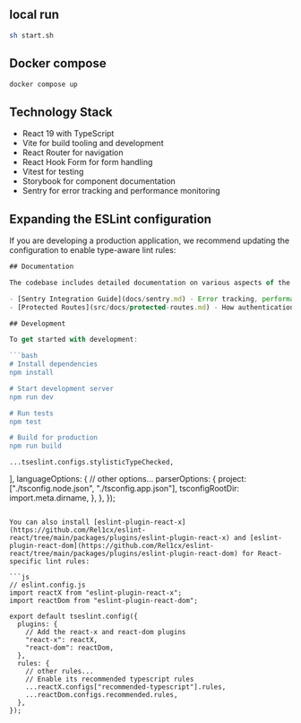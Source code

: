 ## local run

```bash
sh start.sh
```
## Docker compose

```bash
docker compose up
```

## Technology Stack

- React 19 with TypeScript
- Vite for build tooling and development
- React Router for navigation
- React Hook Form for form handling
- Vitest for testing
- Storybook for component documentation
- Sentry for error tracking and performance monitoring

## Expanding the ESLint configuration

If you are developing a production application, we recommend updating the configuration to enable type-aware lint rules:

```js
## Documentation

The codebase includes detailed documentation on various aspects of the application:

- [Sentry Integration Guide](docs/sentry.md) - Error tracking, performance monitoring, and session replay
- [Protected Routes](src/docs/protected-routes.md) - How authentication and protected routes work

## Development

To get started with development:

```bash
# Install dependencies
npm install

# Start development server
npm run dev

# Run tests
npm test

# Build for production
npm run build
```
    ...tseslint.configs.stylisticTypeChecked,
  ],
  languageOptions: {
    // other options...
    parserOptions: {
      project: ["./tsconfig.node.json", "./tsconfig.app.json"],
      tsconfigRootDir: import.meta.dirname,
    },
  },
});
```

You can also install [eslint-plugin-react-x](https://github.com/Rel1cx/eslint-react/tree/main/packages/plugins/eslint-plugin-react-x) and [eslint-plugin-react-dom](https://github.com/Rel1cx/eslint-react/tree/main/packages/plugins/eslint-plugin-react-dom) for React-specific lint rules:

```js
// eslint.config.js
import reactX from "eslint-plugin-react-x";
import reactDom from "eslint-plugin-react-dom";

export default tseslint.config({
  plugins: {
    // Add the react-x and react-dom plugins
    "react-x": reactX,
    "react-dom": reactDom,
  },
  rules: {
    // other rules...
    // Enable its recommended typescript rules
    ...reactX.configs["recommended-typescript"].rules,
    ...reactDom.configs.recommended.rules,
  },
});
```
